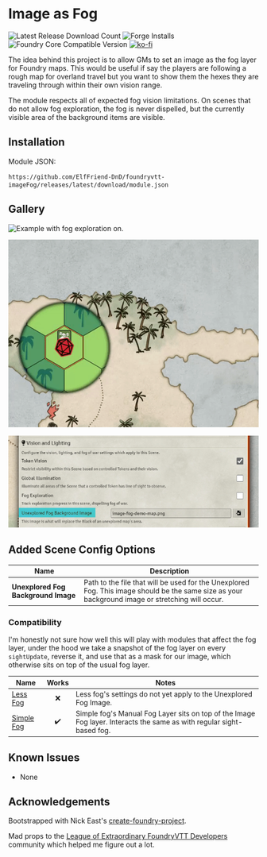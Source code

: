 # Image as Fog

![Latest Release Download Count](https://img.shields.io/badge/dynamic/json?label=Downloads@latest&query=assets%5B1%5D.download_count&url=https%3A%2F%2Fapi.github.com%2Frepos%2FElfFriend-DnD%2Ffoundryvtt-imageFog%2Freleases%2Flatest)
![Forge Installs](https://img.shields.io/badge/dynamic/json?label=Forge%20Installs&query=package.installs&suffix=%25&url=https%3A%2F%2Fforge-vtt.com%2Fapi%2Fbazaar%2Fpackage%2Fimage-fog&colorB=4aa94a)
![Foundry Core Compatible Version](https://img.shields.io/badge/dynamic/json.svg?url=https%3A%2F%2Fraw.githubusercontent.com%2FElfFriend-DnD%2Ffoundryvtt-imageFog%2Fmaster%2Fsrc%2Fmodule.json&label=Foundry%20Version&query=$.compatibleCoreVersion&colorB=orange)
[![ko-fi](https://img.shields.io/badge/-buy%20me%20a%20coke-%23FF5E5B)](https://ko-fi.com/elffriend)

The idea behind this project is to allow GMs to set an image as the fog layer for Foundry maps. This would be useful if say the players are following a rough map for overland travel but you want to show them the hexes they are traveling through within their own vision range.

The module respects all of expected fog vision limitations. On scenes that do not allow fog exploration, the fog is never dispelled, but the currently visible area of the background items are visible.

## Installation

Module JSON:

```
https://github.com/ElfFriend-DnD/foundryvtt-imageFog/releases/latest/download/module.json
```

## Gallery

![Example with fog exploration on.](/readme-img/explore-fog.gif)

![Example without fog exploration on.](/readme-img/no-explore-fog.gif)

![Added Scene Config option.](/readme-img/new-scene-config-option.png)

## Added Scene Config Options

| **Name**                            | Description                                                                                                                                      |
| ----------------------------------- | ------------------------------------------------------------------------------------------------------------------------------------------------ |
| **Unexplored Fog Background Image** | Path to the file that will be used for the Unexplored Fog. This image should be the same size as your background image or stretching will occur. |


### Compatibility

I'm honestly not sure how well this will play with modules that affect the fog layer, under the hood we take a snapshot of the fog layer on every `sightUpdate`, reverse it, and use that as a mask for our image, which otherwise sits on top of the usual fog layer.

| **Name**                                             |       Works        | Notes                                                                                                                 |
| ---------------------------------------------------- | :----------------: | --------------------------------------------------------------------------------------------------------------------- |
| [Less Fog](https://github.com/trdischat/lessfog)     |        :x:         | Less fog's settings do not yet apply to the Unexplored Fog Image.                                                     |
| [Simple Fog](https://github.com/VanceCole/simplefog) | :heavy_check_mark: | Simple fog's Manual Fog Layer sits on top of the Image Fog layer. Interacts the same as with regular sight-based fog. |


## Known Issues

- None

## Acknowledgements

Bootstrapped with Nick East's [create-foundry-project](https://gitlab.com/foundry-projects/foundry-pc/create-foundry-project).

Mad props to the [League of Extraordinary FoundryVTT Developers](https://forums.forge-vtt.com/c/package-development/11) community which helped me figure out a lot.
